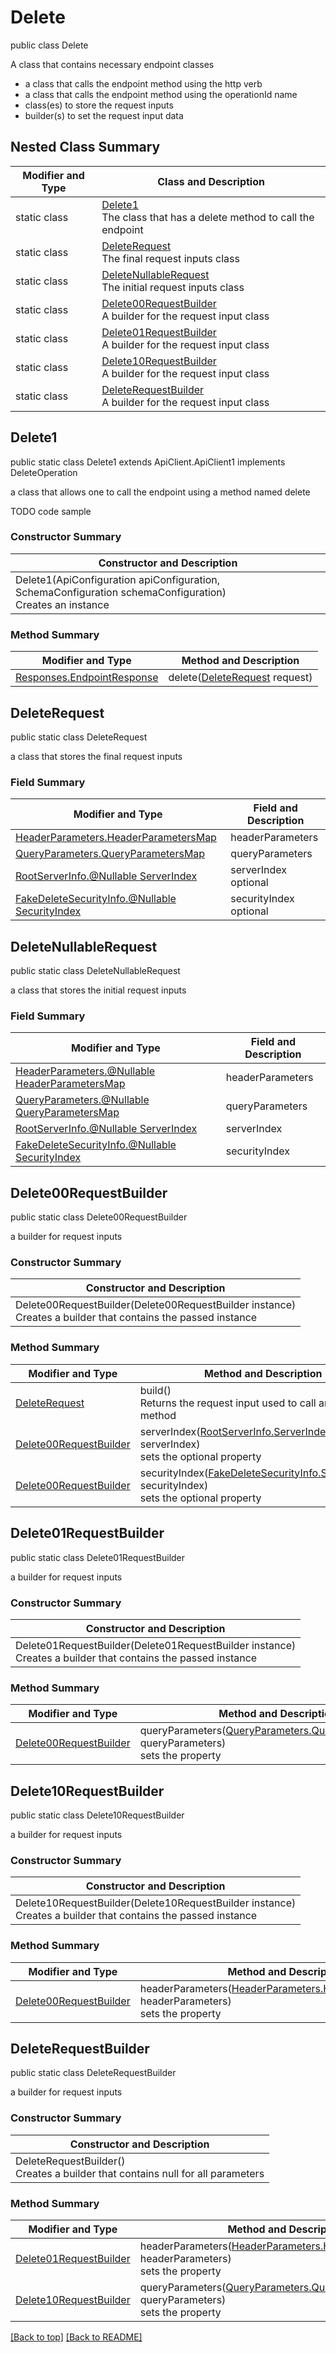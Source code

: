 # Delete

public class Delete

A class that contains necessary endpoint classes
- a class that calls the endpoint method using the http verb
- a class that calls the endpoint method using the operationId name
- class(es) to store the request inputs
- builder(s) to set the request input data

## Nested Class Summary
| Modifier and Type | Class and Description |
| ----------------- | --------------------- |
| static class | [Delete1](#delete1)<br>The class that has a delete method to call the endpoint |
| static class | [DeleteRequest](#deleterequest)<br>The final request inputs class |
| static class | [DeleteNullableRequest](#deletenullablerequest)<br>The initial request inputs class |
| static class | [Delete00RequestBuilder](#delete00requestbuilder)<br>A builder for the request input class |
| static class | [Delete01RequestBuilder](#delete01requestbuilder)<br>A builder for the request input class |
| static class | [Delete10RequestBuilder](#delete10requestbuilder)<br>A builder for the request input class |
| static class | [DeleteRequestBuilder](#deleterequestbuilder)<br>A builder for the request input class |

## Delete1
public static class Delete1 extends ApiClient.ApiClient1 implements DeleteOperation<br>

a class that allows one to call the endpoint using a method named delete

TODO code sample

### Constructor Summary
| Constructor and Description |
| --------------------------- |
| Delete1(ApiConfiguration apiConfiguration, SchemaConfiguration schemaConfiguration)<br>Creates an instance |

### Method Summary
| Modifier and Type | Method and Description |
| ----------------- | ---------------------- |
| [Responses.EndpointResponse](../../paths/fake/delete/Responses.md#endpointresponse) | delete([DeleteRequest](#deleterequest) request) |

## DeleteRequest
public static class DeleteRequest<br>

a class that stores the final request inputs

### Field Summary
| Modifier and Type | Field and Description |
| ----------------- | --------------------- |
| [HeaderParameters.HeaderParametersMap](../../paths/fake/delete/HeaderParameters.md#headerparametersmap) | headerParameters |
| [QueryParameters.QueryParametersMap](../../paths/fake/delete/QueryParameters.md#queryparametersmap) | queryParameters |
| [RootServerInfo.@Nullable ServerIndex](../../RootServerInfo.md#serverindex) | serverIndex<br>optional |
| [FakeDeleteSecurityInfo.@Nullable SecurityIndex](../../paths/fake/delete/FakeDeleteSecurityInfo.md#securityindex) | securityIndex<br>optional |

## DeleteNullableRequest
public static class DeleteNullableRequest<br>

a class that stores the initial request inputs

### Field Summary
| Modifier and Type | Field and Description |
| ----------------- | --------------------- |
| [HeaderParameters.@Nullable HeaderParametersMap](../../paths/fake/delete/HeaderParameters.md#headerparametersmap) | headerParameters |
| [QueryParameters.@Nullable QueryParametersMap](../../paths/fake/delete/QueryParameters.md#queryparametersmap) | queryParameters |
| [RootServerInfo.@Nullable ServerIndex](../../RootServerInfo.md#serverindex) | serverIndex |
| [FakeDeleteSecurityInfo.@Nullable SecurityIndex](../../paths/fake/delete/FakeDeleteSecurityInfo.md#securityindex) | securityIndex |

## Delete00RequestBuilder
public static class Delete00RequestBuilder<br>

a builder for request inputs

### Constructor Summary
| Constructor and Description |
| --------------------------- |
| Delete00RequestBuilder(Delete00RequestBuilder instance)<br>Creates a builder that contains the passed instance |

### Method Summary
| Modifier and Type | Method and Description |
| ----------------- | ---------------------- |
| [DeleteRequest](#deleterequest) | build()<br>Returns the request input used to call an endpoint method |
| [Delete00RequestBuilder](#delete00requestbuilder) | serverIndex([RootServerInfo.ServerIndex](../../RootServerInfo.md#serverindex) serverIndex)<br>sets the optional property |
| [Delete00RequestBuilder](#delete00requestbuilder) | securityIndex([FakeDeleteSecurityInfo.SecurityIndex](../../paths/fake/delete/FakeDeleteSecurityInfo.md#securityindex) securityIndex)<br>sets the optional property |

## Delete01RequestBuilder
public static class Delete01RequestBuilder<br>

a builder for request inputs

### Constructor Summary
| Constructor and Description |
| --------------------------- |
| Delete01RequestBuilder(Delete01RequestBuilder instance)<br>Creates a builder that contains the passed instance |

### Method Summary
| Modifier and Type | Method and Description |
| ----------------- | ---------------------- |
| [Delete00RequestBuilder](#delete00requestbuilder) | queryParameters([QueryParameters.QueryParametersMap](../../paths/fake/delete/QueryParameters.md#queryparametersmap) queryParameters)<br>sets the property |

## Delete10RequestBuilder
public static class Delete10RequestBuilder<br>

a builder for request inputs

### Constructor Summary
| Constructor and Description |
| --------------------------- |
| Delete10RequestBuilder(Delete10RequestBuilder instance)<br>Creates a builder that contains the passed instance |

### Method Summary
| Modifier and Type | Method and Description |
| ----------------- | ---------------------- |
| [Delete00RequestBuilder](#delete00requestbuilder) | headerParameters([HeaderParameters.HeaderParametersMap](../../paths/fake/delete/HeaderParameters.md#headerparametersmap) headerParameters)<br>sets the property |

## DeleteRequestBuilder
public static class DeleteRequestBuilder<br>

a builder for request inputs

### Constructor Summary
| Constructor and Description |
| --------------------------- |
| DeleteRequestBuilder()<br>Creates a builder that contains null for all parameters |

### Method Summary
| Modifier and Type | Method and Description |
| ----------------- | ---------------------- |
| [Delete01RequestBuilder](#delete01requestbuilder) | headerParameters([HeaderParameters.HeaderParametersMap](../../paths/fake/delete/HeaderParameters.md#headerparametersmap) headerParameters)<br>sets the property |
| [Delete10RequestBuilder](#delete10requestbuilder) | queryParameters([QueryParameters.QueryParametersMap](../../paths/fake/delete/QueryParameters.md#queryparametersmap) queryParameters)<br>sets the property |

[[Back to top]](#top) [[Back to README]](../../../README.md)
